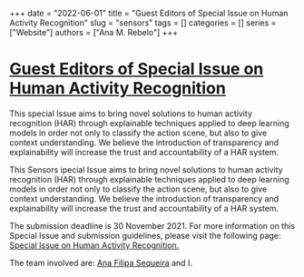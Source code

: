 +++
date = "2022-06-01"
title = "Guest Editors of Special Issue on Human Activity Recognition"
slug = "sensors"
tags = []
categories = []
series = ["Website"]
authors = ["Ana M. Rebelo"]
+++

# [Guest Editors of Special Issue on Human Activity Recognition](https://www.mdpi.com/journal/sensors/special_issues/human_activity)

This special Issue aims to bring novel solutions to human activity recognition (HAR) through explainable techniques applied to deep learning models in order not only to classify the action scene, but also to give context understanding. We believe the introduction of transparency and explainability will increase the trust and accountability of a HAR system.

This Sensors ipecial Issue aims to bring novel solutions to human activity recognition (HAR) through explainable techniques applied to deep learning models in order not only to classify the action scene, but also to give context understanding. We believe the introduction of transparency and explainability will increase the trust and accountability of a HAR system.

The submission deadline is 30 November 2021. For more information on this Special Issue and submission guidelines, please visit the following page: [ Special Issue on Human Activity Recognition.](https://www.mdpi.com/journal/sensors/special_issues/human_activity)

The team involved are: [Ana Filipa Sequeira](http://vcmi.inesctec.pt/members/ana-filipa-sequeira) and I.

